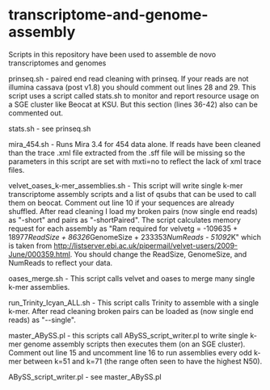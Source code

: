 transcriptome-and-genome-assembly
=================================
Scripts in this repository have been used to assemble de novo transcriptomes and genomes 

prinseq.sh - paired end read cleaning with prinseq. If your reads are not illumina cassava (post v1.8) you should comment out lines 28 and 29. This script uses a script called stats.sh to monitor and report resource usage on a SGE cluster like Beocat at KSU. But this section (lines 36-42) also can be commented out.  

stats.sh - see prinseq.sh
 
 
mira_454.sh - Runs Mira 3.4 for 454 data alone. If reads have been cleaned than the trace .xml file extracted from the .sff file will be missing so the parameters in this script are set with mxti=no to reflect the lack of xml trace files.

velvet_oases_k-mer_assemblies.sh - This script will write single k-mer transcriptome assembly scripts and a list of qsubs that can be used to call them on beocat. Comment out line 10 if your sequences are already shuffled. After read cleaning I load my broken pairs (now single end reads) as "-short" and pairs as "-shortPaired". The script calculates memory request for each assembly as "Ram required for velvetg = -109635 + 18977*ReadSize + 86326*GenomeSize + 233353*NumReads - 51092*K" which is taken from http://listserver.ebi.ac.uk/pipermail/velvet-users/2009-June/000359.html. You should change the ReadSize, GenomeSize, and NumReads to reflect your data.

oases_merge.sh - This script calls velvet and oases to merge many single k-mer assemblies.

run_Trinity_Icyan_ALL.sh - This script calls Trinity to assemble with a single k-mer. After read cleaning broken pairs can be loaded as (now single end reads) as "--single".

master_ABySS.pl - this scripts call ABySS_script_writer.pl to write single k-mer genome assembly scripts then executes them (on an SGE cluster). Comment out line 15 and uncomment line 16 to run assemblies every odd k-mer between k=51 and k=71 (the range often seen to have the highest N50).

ABySS_script_writer.pl - see master_ABySS.pl

